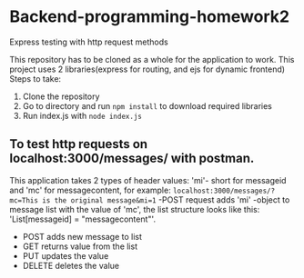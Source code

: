 # Backend-programming-homework2
Express testing with http request methods

This repository has to be cloned as a whole for the application to work.
This project uses 2 libraries(express for routing, and ejs for dynamic frontend)
Steps to take:

  1. Clone the repository
  2. Go to directory and run `npm install` to download required libraries
  3. Run index.js with `node index.js`
  
## To test http requests on localhost:3000/messages/ with postman.
This application takes 2 types of header values: 'mi'- short for messageid and 'mc' for messagecontent, for example: `localhost:3000/messages/?mc=This is the original message&mi=1`     -POST request adds 'mi' -object to message list with the value of 'mc', the list structure looks like this: 'List[messageid] = "messagecontent"'. 

- POST adds new message to list
- GET returns value from the list
- PUT updates the value 
- DELETE deletes the value
